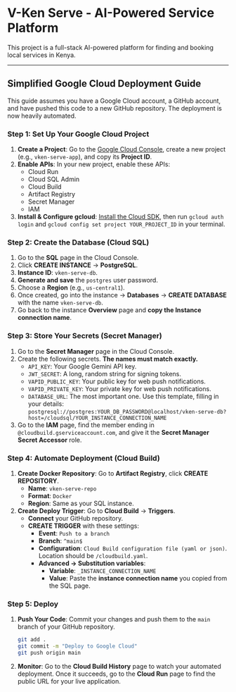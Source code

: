 # V-Ken Serve - AI-Powered Service Platform

This project is a full-stack AI-powered platform for finding and booking local services in Kenya.

---

## Simplified Google Cloud Deployment Guide

This guide assumes you have a Google Cloud account, a GitHub account, and have pushed this code to a new GitHub repository. The deployment is now heavily automated.

### Step 1: Set Up Your Google Cloud Project

1.  **Create a Project**: Go to the [Google Cloud Console](https://console.cloud.google.com/), create a new project (e.g., `vken-serve-app`), and copy its **Project ID**.
2.  **Enable APIs**: In your new project, enable these APIs:
    *   Cloud Run
    *   Cloud SQL Admin
    *   Cloud Build
    *   Artifact Registry
    *   Secret Manager
    *   IAM
3.  **Install & Configure gcloud**: [Install the Cloud SDK](https://cloud.google.com/sdk/docs/install), then run `gcloud auth login` and `gcloud config set project YOUR_PROJECT_ID` in your terminal.

### Step 2: Create the Database (Cloud SQL)

1.  Go to the **SQL** page in the Cloud Console.
2.  Click **CREATE INSTANCE** -> **PostgreSQL**.
3.  **Instance ID**: `vken-serve-db`.
4.  **Generate and save** the `postgres` user password.
5.  Choose a **Region** (e.g., `us-central1`).
6.  Once created, go into the instance -> **Databases** -> **CREATE DATABASE** with the name `vken-serve-db`.
7.  Go back to the instance **Overview** page and **copy the Instance connection name**.

### Step 3: Store Your Secrets (Secret Manager)

1.  Go to the **Secret Manager** page in the Cloud Console.
2.  Create the following secrets. **The names must match exactly.**
    *   `API_KEY`: Your Google Gemini API key.
    *   `JWT_SECRET`: A long, random string for signing tokens.
    *   `VAPID_PUBLIC_KEY`: Your public key for web push notifications.
    *   `VAPID_PRIVATE_KEY`: Your private key for web push notifications.
    *   `DATABASE_URL`: The most important one. Use this template, filling in your details:
        `postgresql://postgres:YOUR_DB_PASSWORD@localhost/vken-serve-db?host=/cloudsql/YOUR_INSTANCE_CONNECTION_NAME`
3.  Go to the **IAM** page, find the member ending in `@cloudbuild.gserviceaccount.com`, and give it the **Secret Manager Secret Accessor** role.

### Step 4: Automate Deployment (Cloud Build)

1.  **Create Docker Repository**: Go to **Artifact Registry**, click **CREATE REPOSITORY**.
    *   **Name**: `vken-serve-repo`
    *   **Format**: `Docker`
    *   **Region**: Same as your SQL instance.
2.  **Create Deploy Trigger**: Go to **Cloud Build** -> **Triggers**.
    *   **Connect** your GitHub repository.
    *   **CREATE TRIGGER** with these settings:
        *   **Event**: `Push to a branch`
        *   **Branch**: `^main$`
        *   **Configuration**: `Cloud Build configuration file (yaml or json)`. Location should be `/cloudbuild.yaml`.
        *   **Advanced -> Substitution variables**:
            *   **Variable**: `_INSTANCE_CONNECTION_NAME`
            *   **Value**: Paste the **instance connection name** you copied from the SQL page.

### Step 5: Deploy

1.  **Push Your Code**: Commit your changes and push them to the `main` branch of your GitHub repository.
    ```bash
    git add .
    git commit -m "Deploy to Google Cloud"
    git push origin main
    ```
2.  **Monitor**: Go to the **Cloud Build History** page to watch your automated deployment. Once it succeeds, go to the **Cloud Run** page to find the public URL for your live application.